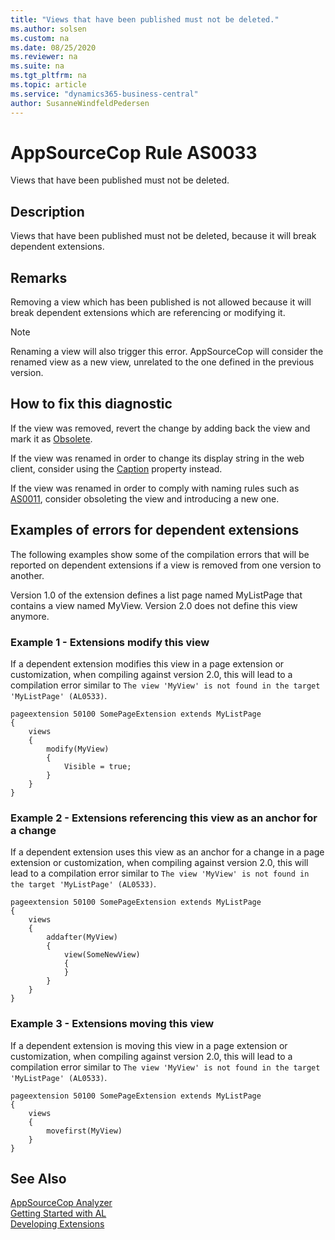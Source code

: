 ```yaml
---
title: "Views that have been published must not be deleted."
ms.author: solsen
ms.custom: na
ms.date: 08/25/2020
ms.reviewer: na
ms.suite: na
ms.tgt_pltfrm: na
ms.topic: article
ms.service: "dynamics365-business-central"
author: SusanneWindfeldPedersen
---
```

[//]: # (START>DO_NOT_EDIT)
[//]: # (IMPORTANT:Do not edit any of the content between here and the END>DO_NOT_EDIT.)
[//]: # (Any modifications should be made in the .xml files in the ModernDev repo.)
# AppSourceCop Rule AS0033
Views that have been published must not be deleted.  

## Description
Views that have been published must not be deleted, because it will break dependent extensions.

[//]: # (IMPORTANT: END>DO_NOT_EDIT)

## Remarks
Removing a view which has been published is not allowed because it will break dependent extensions which are referencing or modifying it.

> [!NOTE]  
> Renaming a view will also trigger this error. AppSourceCop will consider the renamed view as a new view, unrelated to the one defined in the previous version.

## How to fix this diagnostic

If the view was removed, revert the change by adding back the view and mark it as [Obsolete](../properties/devenv-obsoletestate-property.md).

If the view was renamed in order to change its display string in the web client, consider using the [Caption](../properties/devenv-caption-property.md) property instead.

If the view was renamed in order to comply with naming rules such as [AS0011](appsourcecop-as0011-identifiersmusthaveaffix.md), consider obsoleting the view and introducing a new one.

## Examples of errors for dependent extensions

The following examples show some of the compilation errors that will be reported on dependent extensions if a view is removed from one version to another.

Version 1.0 of the extension defines a list page named MyListPage that contains a view named MyView. Version 2.0 does not define this view anymore.

### Example 1 - Extensions modify this view

If a dependent extension modifies this view in a page extension or customization, when compiling against version 2.0, this will lead to a compilation error similar to `The view 'MyView' is not found in the target 'MyListPage' (AL0533)`.

```
pageextension 50100 SomePageExtension extends MyListPage
{
    views
    {
        modify(MyView)
        {
            Visible = true;
        }
    }
}
```

### Example 2 - Extensions referencing this view as an anchor for a change

If a dependent extension uses this view as an anchor for a change in a page extension or customization, when compiling against version 2.0, this will lead to a compilation error similar to `The view 'MyView' is not found in the target 'MyListPage' (AL0533)`.

```
pageextension 50100 SomePageExtension extends MyListPage
{
    views
    {
        addafter(MyView)
        {
            view(SomeNewView)
            {
            }
        }
    }
}
```

### Example 3 - Extensions moving this view

If a dependent extension is moving this view in a page extension or customization, when compiling against version 2.0, this will lead to a compilation error similar to `The view 'MyView' is not found in the target 'MyListPage' (AL0533)`.

```
pageextension 50100 SomePageExtension extends MyListPage
{
    views
    {
        movefirst(MyView)
    }
}
```

## See Also  
[AppSourceCop Analyzer](appsourcecop.md)  
[Getting Started with AL](../devenv-get-started.md)  
[Developing Extensions](../devenv-dev-overview.md)  
